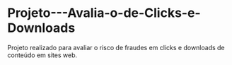 # Projeto---Avalia-o-de-Clicks-e-Downloads
Projeto realizado para avaliar o risco de fraudes em clicks e downloads de conteúdo em sites web.
